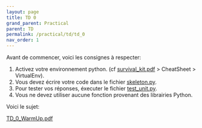 ```yaml
---
layout: page
title: TD 0
grand_parent: Practical
parent: TD
permalink: /practical/td/td_0
nav_order: 1
---
```


<link rel="icon" href="/img/logo.png">

Avant de commencer, voici les consignes à respecter:


1. Activez votre environnement python. (cf <a href="/docs/survival_kit.pdf"> survival_kit.pdf</a> > CheatSheet > VirtualEnv).
2. Vous devez écrire votre code dans le fichier <a href="/docs/td_0/skeleton.py"> skeleton.py</a>.
3. Pour tester vos réponses, éxecuter le fichier <a href="/docs/td_0/test_unit.py"> test_unit.py</a>.
4. Vous ne devez utiliser aucune fonction provenant des librairies Python.

Voici le sujet:

<a href="/docs/td_0/td_0_warmUp.pdf"> TD_0_WarmUp.pdf</a>